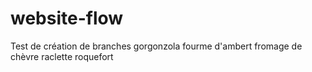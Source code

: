 # website-flow
Test de création de branches
gorgonzola
fourme d'ambert
fromage de chèvre
raclette
roquefort